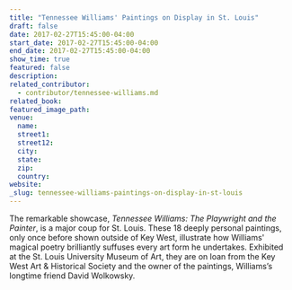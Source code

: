 ```yaml
---
title: "Tennessee Williams' Paintings on Display in St. Louis"
draft: false
date: 2017-02-27T15:45:00-04:00
start_date: 2017-02-27T15:45:00-04:00
end_date: 2017-02-27T15:45:00-04:00
show_time: true
featured: false
description:
related_contributor:
  - contributor/tennessee-williams.md
related_book:
featured_image_path:
venue:
  name:
  street1:
  street12:
  city:
  state:
  zip:
  country:
website:
_slug: tennessee-williams-paintings-on-display-in-st-louis
---
```


The remarkable showcase, _Tennessee Williams: The Playwright and the Painter_, is a major coup for St. Louis. These 18 deeply personal paintings, only once before shown outside of Key West, illustrate how Williams' magical poetry brilliantly suffuses every art form he undertakes. Exhibited at the St. Louis University Museum of Art, they are on loan from the Key West Art & Historical Society and the owner of the paintings, Williams’s longtime friend David Wolkowsky.

